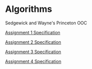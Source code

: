 # Algorithms
Sedgewick and Wayne's Princeton OOC

[Assignment 1 Specification](https://coursera.cs.princeton.edu/algs4/assignments/percolation/specification.php)

[Assignment 2 Specification](https://coursera.cs.princeton.edu/algs4/assignments/queues/specification.php)

[Assignment 3 Specification](https://coursera.cs.princeton.edu/algs4/assignments/collinear/specification.php)

[Assignment 4 Specification](https://coursera.cs.princeton.edu/algs4/assignments/8puzzle/specification.php)


